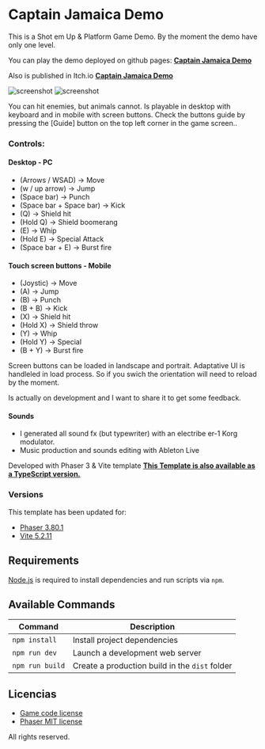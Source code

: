 # Captain Jamaica Demo

This is a Shot em Up & Platform Game Demo.
By the moment the demo have only one level.

You can play the demo deployed on github pages:
**[Captain Jamaica Demo](https://alanreibel.github.io/captain-jamaica/)**

Also is published in Itch.io
**[Captain Jamaica Demo](https://alanreibel.itch.io/captain-jamaica-demo)**

![screenshot](https://img.itch.zone/aW1hZ2UvMjg2Njk1Ni8xNzE0MDAyMS5wbmc=/original/Memnfg.png)
![screenshot](https://img.itch.zone/aW1hZ2UvMjg2Njk1Ni8xNzE2MTUyOC5wbmc=/original/rcBMs8.png)

You can hit enemies, but animals cannot.
Is playable in desktop with keyboard and in mobile with screen buttons. 
Check the buttons guide by pressing the [Guide] button on the top left corner in the game screen..

### Controls:

#### Desktop - PC

- (Arrows / WSAD) -&gt; Move
- (w / up arrow) -&gt; Jump 
- (Space bar) -&gt; Punch
- (Space bar + Space bar) -&gt; Kick
- (Q) -&gt; Shield hit
- (Hold Q) -&gt; Shield boomerang
- (E) -&gt; Whip
- (Hold E) -&gt; Special Attack
- (Space bar + E) -&gt; Burst fire

#### Touch screen buttons - Mobile

- (Joystic) -&gt; Move
- (A) -&gt; Jump 
- (B) -&gt; Punch 
- (B + B) -&gt; Kick
- (X) -&gt; Shield hit 
- (Hold X) -&gt; Shield throw 
- (Y) -&gt; Whip 
- (Hold Y) -&gt; Special 
- (B + Y) -&gt; Burst fire

Screen buttons can be loaded in landscape and portrait. Adaptative UI is handleled in load process.
So if you swich the orientation will need to reload by the moment.

Is actually on development and I want to share it to get some feedback.

#### Sounds

- I generated all sound fx (but typewriter) with an electribe er-1 Korg modulator. 
- Music production and sounds editing with Ableton Live




Developed with Phaser 3 & Vite template
**[This Template is also available as a TypeScript version.](https://github.com/phaserjs/template-vite-ts)**

### Versions

This template has been updated for:

- [Phaser 3.80.1](https://github.com/phaserjs/phaser)
- [Vite 5.2.11](https://github.com/vitejs/vite)

## Requirements

[Node.js](https://nodejs.org) is required to install dependencies and run scripts via `npm`.

## Available Commands

| Command | Description |
|---------|-------------|
| `npm install` | Install project dependencies |
| `npm run dev` | Launch a development web server |
| `npm run build` | Create a production build in the `dist` folder |


## Licencias

- [Game code license](./licenses/GAME-LICENSE)
- [Phaser MIT license](./licenses/PHASER-LICENSE)

All rights reserved.
